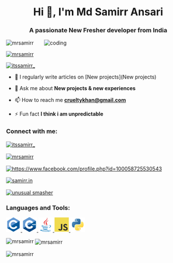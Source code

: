 <h1 align="center">Hi 👋, I'm Md Samirr Ansari </h1>

<h3 align="center">A passionate New Fresher developer from India</h3>

<img align="right" alt="coding" width="400" src="https://user-images.githubusercontent.com/55389276/140866485-8fb1c876-9a8f-4d6a-98dc-08c4981eaf70.gif">

<p align="left"> <img src="https://komarev.com/ghpvc/?username=mrsamirr&label=Profile%20views&color=0e75b6&style=flat" alt="mrsamirr" /> </p>

<p align="left"> <a href="https://github.com/ryo-ma/github-profile-trophy"><img src="https://github-profile-trophy.vercel.app/?username=mrsamirr" alt="mrsamirr" /></a> </p>

<p align="left"> <a href="https://twitter.com/itssamirr_" target="blank"><img src="https://img.shields.io/twitter/follow/itssamirr_?logo=twitter&style=for-the-badge" alt="itssamirr_" /></a> </p>

- 📝 I regularly write articles on [New projects](New projects)

- 💬 Ask me about **New projects & new experiences**

- 📫 How to reach me **crueltykhan@gmail.com**

- ⚡ Fun fact **I think i am unpredictable**

<h3 align="left">Connect with me:</h3>

<p align="left">

<a href="https://twitter.com/iamsamirr_" target="blank"><img align="center" src="https://raw.githubusercontent.com/rahuldkjain/github-profile-readme-generator/master/src/images/icons/Social/twitter.svg" alt="itssamirr_" height="30" width="40" /></a>

<a href="https://linkedin.com/in/mrsamirr" target="blank"><img align="center" src="https://raw.githubusercontent.com/rahuldkjain/github-profile-readme-generator/master/src/images/icons/Social/linked-in-alt.svg" alt="mrsamirr" height="30" width="40" /></a>

<a href="https://www.facebook.com/profile.php?id=100058725530543" target="blank"><img align="center" src="https://raw.githubusercontent.com/rahuldkjain/github-profile-readme-generator/master/src/images/icons/Social/facebook.svg" alt="https://www.facebook.com/profile.php?id=100058725530543" height="30" width="40" /></a>

<a href="https://instagram.com/samirr.in" target="blank"><img align="center" src="https://raw.githubusercontent.com/rahuldkjain/github-profile-readme-generator/master/src/images/icons/Social/instagram.svg" alt="samirr.in" height="30" width="40" /></a>

<a href="https://youtube.com/channel/UCc-MvbEXq74Ggfdka8PqAJw" target="blank"><img align="center" src="https://raw.githubusercontent.com/rahuldkjain/github-profile-readme-generator/master/src/images/icons/Social/youtube.svg" alt="unusual smasher" height="30" width="40" /></a>

</p>

<h3 align="left">Languages and Tools:</h3>

<p align="left"> <a href="https://www.cprogramming.com/" target="_blank" rel="noreferrer"> <img src="https://raw.githubusercontent.com/devicons/devicon/master/icons/c/c-original.svg" alt="c" width="40" height="40"/> </a> <a href="https://www.w3schools.com/cpp/" target="_blank" rel="noreferrer"> <img src="https://raw.githubusercontent.com/devicons/devicon/master/icons/cplusplus/cplusplus-original.svg" alt="cplusplus" width="40" height="40"/> </a> <a href="https://www.java.com" target="_blank" rel="noreferrer"> <img src="https://raw.githubusercontent.com/devicons/devicon/master/icons/java/java-original.svg" alt="java" width="40" height="40"/> </a> <a href="https://developer.mozilla.org/en-US/docs/Web/JavaScript" target="_blank" rel="noreferrer"> <img src="https://raw.githubusercontent.com/devicons/devicon/master/icons/javascript/javascript-original.svg" alt="javascript" width="40" height="40"/> </a> <a href="https://www.python.org" target="_blank" rel="noreferrer"> <img src="https://raw.githubusercontent.com/devicons/devicon/master/icons/python/python-original.svg" alt="python" width="40" height="40"/> </a> </p>

<p><img align="left" src="https://github-readme-stats.vercel.app/api/top-langs?username=mrsamirr&show_icons=true&locale=en&layout=compact" alt="mrsamirr" /></p>

<p>&nbsp;<img align="center" src="https://github-readme-stats.vercel.app/api?username=mrsamirr&show_icons=true&locale=en" alt="mrsamirr" /></p>

<p><img align="center" src="https://github-readme-streak-stats.herokuapp.com/?user=mrsamirr&" alt="mrsamirr" /></p>






